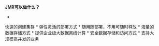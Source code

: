 **JMR可以做什么？**

* 
快速的创建集群
* 
弹性灵活的部署方式
* 
随用随部署，不用可随时释放
* 
海量的数据存储方式
* 
提供企业级大数据离线计算
* 
安全数据存储和访问方式
* 
支持大规模高并发的业务